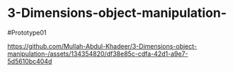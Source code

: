 # 3-Dimensions-object-manipulation-

#Prototype01

https://github.com/Mullah-Abdul-Khadeer/3-Dimensions-object-manipulation-/assets/134354820/df38e85c-cdfa-42d1-a9e7-5d5610bc404d
